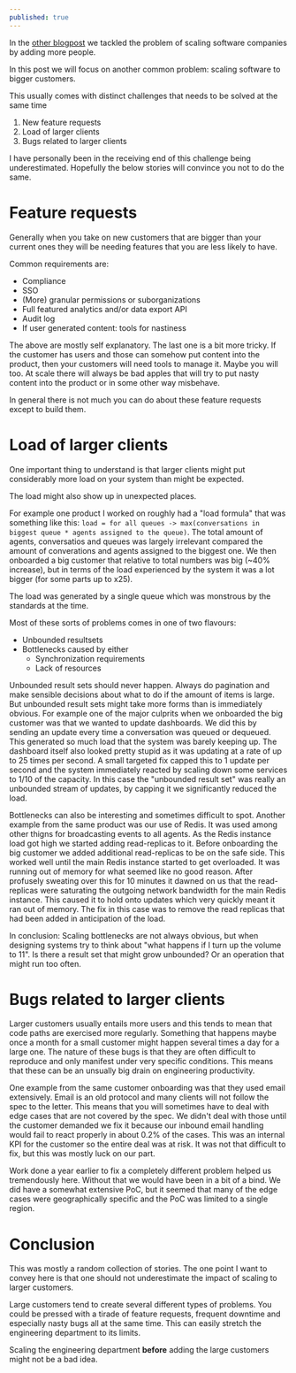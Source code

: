 ```yaml
---
published: true
---
```


In the [other blogpost](https://dr0l3.github.io/scaling-software-team-productivity/) we tackled the problem of scaling software companies by adding more people.

In this post we will focus on another common problem: scaling software to bigger customers.

This usually comes with distinct challenges that needs to be solved at the same time

1. New feature requests
2. Load of larger clients
3. Bugs related to larger clients

I have personally been in the receiving end of this challenge being underestimated. Hopefully the below stories will convince you not to do the same.

# Feature requests

Generally when you take on new customers that are bigger than your current ones they will be needing features that you are less likely to have.

Common requirements are:
- Compliance
- SSO
- (More) granular permissions or suborganizations
- Full featured analytics and/or data export API
- Audit log
- If user generated content: tools for nastiness

The above are mostly self explanatory. 
The last one is a bit more tricky.
If the customer has users and those can somehow put content into the product, then your customers will need tools to manage it.
Maybe you will too.
At scale there will always be bad apples that will try to put nasty content into the product or in some other way misbehave.

In general there is not much you can do about these feature requests except to build them.

# Load of larger clients

One important thing to understand is that larger clients might put considerably more load on your system than might be expected.

The load might also show up in unexpected places.

For example one product I worked on roughly had a "load formula" that was something like this: `load = for all queues -> max(conversations in biggest queue * agents assigned to the queue)`. The total amount of agents, conversatios and queues was largely irrelevant compared the amount of converations and agents assigned to the biggest one. We then onboarded a big customer that relative to total numbers was big (~40% increase), but in terms of the load experienced by the system it was a lot bigger (for some parts up to x25).

The load was generated by a single queue which was monstrous by the standards at the time.

Most of these sorts of problems comes in one of two flavours:
- Unbounded resultsets
- Bottlenecks caused by either
    - Synchronization requirements
    - Lack of resources

Unbounded result sets should never happen.
Always do pagination and make sensible decisions about what to do if the amount of items is large.
But unbounded result sets might take more forms than is immediately obvious.
For example one of the major culprits when we onboarded the big customer was that we wanted to update dashboards.
We did this by sending an update every time a conversation was queued or dequeued.
This generated so much load that the system was barely keeping up.
The dashboard itself also looked pretty stupid as it was updating at a rate of up to 25 times per second.
A small targeted fix capped this to 1 update per second and the system immediately reacted by scaling down some services to 1/10 of the capacity.
In this case the "unbounded result set" was really an unbounded stream of updates, by capping it we significantly reduced the load.

Bottlenecks can also be interesting and sometimes difficult to spot.
Another example from the same product was our use of Redis.
It was used among other thigns for broadcasting events to all agents.
As the Redis instance load got high we started adding read-replicas to it.
Before onboarding the big customer we added additional read-replicas to be on the safe side.
This worked well until the main Redis instance started to get overloaded.
It was running out of memory for what seemed like no good reason.
After profusely sweating over this for 10 minutes it dawned on us that the read-replicas were saturating the outgoing network bandwidth for the main Redis instance.
This caused it to hold onto updates which very quickly meant it ran out of memory.
The fix in this case was to remove the read replicas that had been added in anticipation of the load.

In conclusion: Scaling bottlenecks are not always obvious, but when designing systems try to think about "what happens if I turn up the volume to 11".
Is there a result set that might grow unbounded?
Or an operation that might run too often.

# Bugs related to larger clients

Larger customers usually entails more users and this tends to mean that code paths are exercised more regularly.
Something that happens maybe once a month for a small customer might happen several times a day for a large one.
The nature of these bugs is that they are often difficult to reproduce and only manifest under very specific conditions.
This means that these can be an unsually big drain on engineering productivity.

One example from the same customer onboarding was that they used email extensively.
Email is an old protocol and many clients will not follow the spec to the letter.
This means that you will sometimes have to deal with edge cases that are not covered by the spec.
We didn't deal with those until the customer demanded we fix it because our inbound email handling would fail to react properly in about 0.2% of the cases.
This was an internal KPI for the customer so the entire deal was at risk.
It was not that difficult to fix, but this was mostly luck on our part.

Work done a year earlier to fix a completely different problem helped us tremendously here.
Without that we would have been in a bit of a bind.
We did have a somewhat extensive PoC, but it seemed that many of the edge cases were geographically specific and the PoC was limited to a single region.

# Conclusion

This was mostly a random collection of stories.
The one point I want to convey here is that one should not underestimate the impact of scaling to larger customers.

Large customers tend to create several different types of problems.
You could be pressed with a tirade of feature requests, frequent downtime and especially nasty bugs all at the same time.
This can easily stretch the engineering department to its limits.

Scaling the engineering department **before** adding the large customers might not be a bad idea.
